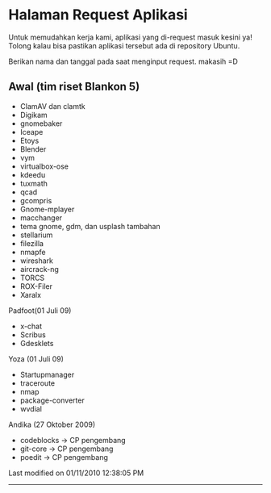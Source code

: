 # Halaman Request Aplikasi

Untuk memudahkan kerja kami, aplikasi yang di-request masuk kesini ya! Tolong
kalau bisa pastikan aplikasi tersebut ada di repository Ubuntu.

Berikan nama dan tanggal pada saat menginput request. makasih =D

## Awal (tim riset Blankon 5)

  * ClamAV dan clamtk
  * Digikam
  * gnomebaker
  * Iceape
  * Etoys
  * Blender
  * vym
  * virtualbox-ose
  * kdeedu
  * tuxmath
  * qcad
  * gcompris
  * Gnome-mplayer
  * macchanger
  * tema gnome, gdm, dan usplash tambahan
  * stellarium
  * filezilla
  * nmapfe
  * wireshark
  * aircrack-ng
  * TORCS
  * ROX-Filer
  * Xaralx

Padfoot(01 Juli 09)
  * x-chat
  * Scribus
  * Gdesklets

Yoza (01 Juli 09)
  * Startupmanager
  * traceroute
  * nmap
  * package-converter
  * wvdial

Andika (27 Oktober 2009)
   * codeblocks -> CP pengembang
   * git-core -> CP pengembang
   * poedit -> CP pengembang

Last modified on 01/11/2010 12:38:05 PM
 
---
 


